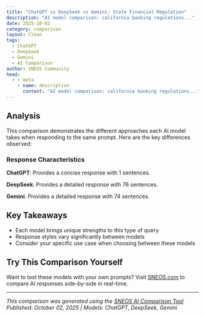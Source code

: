 ```yaml
---
title: "ChatGPT vs DeepSeek vs Gemini: State Financial Regulation"
description: "AI model comparison: california banking regulations..."
date: 2025-10-02
category: comparison
layout: Clean
tags:
  - ChatGPT
  - DeepSeek
  - Gemini
  - AI Comparison
author: SNEOS Community
head:
  - - meta
    - name: description
      content: "AI model comparison: california banking regulations..."
---
```


<ChatComparison
  title="ChatGPT vs DeepSeek vs Gemini: State Financial Regulation"
  prompt="california banking regulations"
  :responses='{
    "ChatGPT": "Error calling OpenAI API.",
    "DeepSeek": "Of course. Here is a comprehensive overview of California banking regulations, structured to help you understand the key players, major regulations, and how they differ from federal rules.\n\n### The Key Regulators: A Dual Banking System\n\nCalifornia operates under a **dual banking system**, meaning banks can be chartered and regulated at either the state or federal level. This creates a layered regulatory environment.\n\n1.  **California Department of Financial Protection and Innovation (DFPI)**\n    *   **Role:** The primary state regulator for financial services in California.\n    *   **Who They Oversee:**\n        *   **State-Chartered Banks and Credit Unions:** Institutions that have chosen a California state charter (e.g., First Republic Bank was state-chartered before its closure).\n        *   **Money Transmitters:** Companies like PayPal, Venmo, and Western Union.\n        *   **Securities Brokers/Dealers and Investment Advisers.**\n        *   **Non-Bank Financial Companies:** Including payday lenders, student debt collectors, and other financial service providers under the California Consumer Financial Protection Law (CCFPL).\n    *   **Key Function:** The DFPI is responsible for licensing, regular examinations, enforcement, and ensuring compliance with state laws. It is known for being particularly proactive in consumer protection and climate risk assessment.\n\n2.  **Federal Regulators**\n    *   **Federal Deposit Insurance Corporation (FDIC):** Insures deposits at most state-chartered banks (that are not members of the Federal Reserve) and all national banks.\n    *   **Office of the Comptroller of the Currency (OCC):** Charters and regulates all **national banks** (e.g., Bank of America, Wells Fargo).\n    *   **Federal Reserve (FRB):** Regulates state-chartered banks that choose to be members of the Federal Reserve System and all bank holding companies.\n    *   **National Credit Union Administration (NCUA):** Charters and regulates federal credit unions and insures most state-chartered credit unions.\n\nA bank\u0027s primary regulator is determined by its charter type and its Federal Reserve membership status.\n\n---\n\n### Major California Banking Laws and Regulations\n\nCalifornia has its own set of statutes that often go beyond federal requirements, particularly in consumer protection.\n\n1.  **The California Consumer Financial Protection Law (CCFPL)**\n    *   **What it is:** Enacted in 2020 (AB 1864), this law significantly expanded the DFPI\u0027s authority, making it a state-level counterpart to the federal Consumer Financial Protection Bureau (CFPB).\n    *   **Key Provisions:**\n        *   Grants the DFPI broad authority to take action against \u0022unfair, deceptive, or abusive\u0022 acts and practices (UDAAP) by a wide range of financial service providers, including non-bank entities previously less regulated.\n        *   Allows for stricter enforcement and higher penalties than federal law in some cases.\n\n2.  **The California Financial Information Privacy Act (CalFIPA)**\n    *   **What it is:** Often stricter than the federal Gramm-Leach-Bliley Act (GLBA).\n    *   **Key Provisions:**\n        *   Requires financial institutions to get your **explicit opt-in consent** before sharing your nonpublic personal information with non-affiliated third parties. (Federal law only requires an opt-*out* opportunity).\n        *   Places stricter limits on sharing information between affiliates for marketing purposes.\n\n3.  **The California Financing Law (CFL)**\n    *   **What it is:** Licenses and regulates non-depository lenders, including consumer and commercial finance lenders, brokers, and program administrators.\n    *   **Key Provisions:**\n        *   Sets licensing requirements and surety bond levels.\n        *   Governs the terms and disclosures for consumer and commercial loans.\n        *   The DFPI uses this law to crack down on predatory lending.\n\n4.  **The California Commercial Financing Disclosure Law (CFDL)**\n    *   **What it is:** Similar to the Truth in Lending Act (TILA) but for commercial borrowers.\n    *   **Key Provisions:**\n        *   Requires lenders and brokers to provide specific, standardized disclosures to small businesses and other commercial entities when offering financing.\n        *   Disclosures must include the total cost of capital, annual percentage rate (APR), and payment amounts.\n\n5.  **Climate-Related Risk Regulations**\n    *   **What it is:** California is a national leader in requiring financial institutions to address climate risk.\n    *   **Key Provisions:**\n        *   **SB 261 (2023):** Requires businesses with total annual revenues over $500 million doing business in California to disclose climate-related financial risks.\n        *   The DFPI has also been directed to develop guidelines for climate risk disclosure for state-chartered banks, pushing them to assess and report their exposure to climate-related financial risks.\n\n---\n\n### How California Regulations Differ from Federal Rules\n\n| Feature | Federal Standard | California Standard (Often Stricter) |\n| :--- | :--- | :--- |\n| **Financial Privacy** | Opt-Out (GLBA) | **Opt-In** (CalFIPA) |\n| **Consumer Protection** | CFPB oversees large players; gaps for non-banks. | **DFPI has broad UDAAP authority** over a wide range of non-bank financial companies (CCFPL). |\n| **Commercial Lending** | No uniform APR disclosure requirement. | **Mandatory APR \u0026 cost disclosures** required for commercial financing (CFDL). |\n| **Climate Risk** | Proposed SEC rules are pending and contested. | **Mandatory climate risk disclosure** laws are already in effect for large companies (SB 261). |\n| **Interest Rate Caps** | Primarily governed by the state where the bank is located (due to \u0022rate exportation\u0022 for national banks). | Strict usury laws, but often preempted for federally-chartered banks. Still applies to state-licensed lenders. |\n\n---\n\n### Current and Emerging Trends\n\n1.  **Expansion of DFPI Power:** The CCFPL has transformed the DFPI into one of the most powerful state financial regulators in the U.S. Expect aggressive enforcement actions, especially in the fintech and crypto space.\n2.  **Focus on Climate Risk:** Banks operating in California must prepare for mandatory climate risk assessment and reporting, a trend that is likely to spread to other states.\n3.  **Crackdown on Predatory Lending:** The DFPI is actively targeting illegal lending and collection practices, particularly those affecting vulnerable communities.\n4.  **Fintech and Crypto Regulation:** California is actively working to bring fintech companies, digital assets, and crypto platforms within its regulatory perimeter, requiring them to obtain licenses from the DFPI.\n\n### Practical Implications\n\n*   **For Consumers:** You have stronger privacy rights and a powerful state agency (the DFPI) to complain to about financial service providers.\n*   **For Businesses (Especially Fintech):** Operating in California requires careful navigation of both federal and state rules. The DFPI\u0027s licensing and compliance requirements are a critical hurdle. Assuming federal compliance is sufficient is a major mistake.\n*   **For Banks:** State-chartered banks in California face a rigorous and proactive regulator, particularly on consumer protection and climate risk. They must maintain robust compliance programs that meet both federal and the often-stricter California standards.\n\n**Disclaimer:** This is a high-level overview for informational purposes and does not constitute legal or financial advice. For specific situations, always consult with a qualified legal or compliance professional. You can find more details on the [DFPI website](https://www.dfpi.ca.gov/).",
    "Gemini": "California\u0027s banking regulations are a complex and extensive set of rules designed to ensure the safety and soundness of financial institutions operating within the state, protect consumers, and promote a stable financial environment.  They are primarily governed by the **California Financial Code** and overseen by the **California Department of Financial Protection and Innovation (DFPI)**.\n\nHere\u0027s a breakdown of key areas and aspects of California banking regulations:\n\n**1.  Regulatory Authority: The California Department of Financial Protection and Innovation (DFPI)**\n\n*   **Oversight:** The DFPI is the primary regulator for state-chartered banks, credit unions, trust companies, money transmitters, securities broker-dealers, investment advisers, finance lenders, payday lenders, and other financial service providers operating in California.\n*   **Responsibilities:**\n    *   **Licensing and Chartering:**  Granting licenses and charters to new banks and financial institutions.\n    *   **Supervision and Examination:** Regularly examining financial institutions to assess their financial condition, compliance with regulations, and risk management practices.\n    *   **Enforcement:** Taking enforcement actions against institutions that violate regulations, including fines, cease and desist orders, and license revocation.\n    *   **Rulemaking:**  Developing and implementing regulations to address emerging issues and ensure the stability of the financial system.\n    *   **Consumer Protection:** Investigating consumer complaints and educating consumers about their rights and responsibilities.\n\n**2. Types of Financial Institutions Regulated:**\n\n*   **State-Chartered Banks:** Banks that are chartered and regulated by the state of California. These banks are subject to both state and federal regulations (e.g., FDIC insurance requirements).\n*   **Credit Unions:** Member-owned financial cooperatives regulated by the DFPI and the National Credit Union Administration (NCUA).\n*   **Trust Companies:** Institutions that manage and administer trusts and estates.\n*   **Money Transmitters:** Businesses that provide money transfer services, such as sending money internationally.\n*   **Other Financial Service Providers:** Includes finance lenders, payday lenders, securities brokers, investment advisers, and other entities.\n\n**3. Key Regulatory Areas and Requirements:**\n\n*   **Capital Adequacy:** Banks are required to maintain sufficient capital to absorb potential losses and protect depositors. The DFPI sets minimum capital requirements based on the bank\u0027s risk profile.\n*   **Asset Quality:** Banks must maintain a sound loan portfolio and manage credit risk effectively.  Regulations address loan underwriting standards, loan loss reserves, and the classification of assets.\n*   **Management Quality:**  The DFPI assesses the competence and integrity of bank management and boards of directors.  Regulations address corporate governance, internal controls, and risk management practices.\n*   **Earnings:**  Banks must generate sufficient earnings to maintain their financial strength and support future growth.\n*   **Liquidity:** Banks must maintain sufficient liquid assets to meet their obligations to depositors and other creditors.\n*   **Compliance:** Banks must comply with a wide range of federal and state laws and regulations, including:\n    *   **Consumer Protection Laws:**  Regulations designed to protect consumers from unfair or deceptive practices, such as the Truth in Lending Act (TILA), the Equal Credit Opportunity Act (ECOA), and the Fair Credit Reporting Act (FCRA).  California also has its own consumer protection laws that are often stricter than federal laws.\n    *   **Anti-Money Laundering (AML) Laws:** Regulations designed to prevent banks from being used to launder money or finance terrorism, such as the Bank Secrecy Act (BSA) and the USA PATRIOT Act.\n    *   **Privacy Regulations:** Regulations designed to protect the privacy of customer financial information, such as the California Consumer Privacy Act (CCPA) and the California Financial Information Privacy Act (CFIPA).\n    *   **Community Reinvestment Act (CRA):**  Requires banks to meet the credit needs of the communities in which they operate, including low- and moderate-income neighborhoods.\n*   **Cybersecurity:** Increasingly important, regulations address the security of bank information systems and the protection of customer data from cyber threats.  The DFPI has issued guidance on cybersecurity risk management.\n*   **Financial Technology (FinTech):** The DFPI is actively engaged in regulating and adapting to the rapidly evolving FinTech landscape, including issues related to digital assets, online lending, and mobile payments.\n*   **Real Estate Lending:** Regulations govern real estate lending practices, including appraisals, disclosures, and foreclosure procedures.\n\n**4.  Impact of Federal Regulations:**\n\n*   **Federal Oversight:** While California has its own regulations, state-chartered banks are also subject to federal regulations from agencies like the Federal Deposit Insurance Corporation (FDIC), the Federal Reserve, and the Consumer Financial Protection Bureau (CFPB).\n*   **Preemption:** In some cases, federal laws and regulations may preempt (override) state laws and regulations.\n*   **Coordination:** The DFPI works closely with federal regulators to ensure a coordinated approach to bank supervision and regulation.\n\n**5. Key California-Specific Regulations and Laws:**\n\n*   **California Consumer Privacy Act (CCPA):**  One of the strongest consumer privacy laws in the United States, impacting how financial institutions handle personal information.\n*   **California Financial Information Privacy Act (CFIPA):**  Provides additional protections for consumer financial information.\n*   **California Foreclosure Law:**  Sets out specific procedures for foreclosing on real estate in California.\n*   **California Deferred Deposit Transaction Law:** Regulates payday lending in California.\n\n**6. Challenges and Emerging Issues:**\n\n*   **FinTech Innovation:** Regulating emerging financial technologies, such as digital assets and online lending, while promoting innovation and protecting consumers.\n*   **Cybersecurity Threats:** Protecting financial institutions and customer data from increasingly sophisticated cyberattacks.\n*   **Economic Volatility:** Managing the risks associated with economic downturns and interest rate fluctuations.\n*   **Consumer Protection:** Ensuring that consumers are protected from unfair or deceptive practices, particularly in the context of online financial services.\n*   **Affordable Housing Crisis:** Addressing the housing affordability crisis and promoting access to credit for low- and moderate-income families.\n*   **Climate Change:** Assessing the financial risks associated with climate change and promoting sustainable banking practices.\n\n**Where to Find More Information:**\n\n*   **California Department of Financial Protection and Innovation (DFPI):**  [https://dfpi.ca.gov/](https://dfpi.ca.gov/)\n*   **California Financial Code:**  Available on the California Legislative Information website: [https://leginfo.legislature.ca.gov/](https://leginfo.legislature.ca.gov/)\n*   **Federal Deposit Insurance Corporation (FDIC):** [https://www.fdic.gov/](https://www.fdic.gov/)\n*   **Consumer Financial Protection Bureau (CFPB):** [https://www.consumerfinance.gov/](https://www.consumerfinance.gov/)\n\n**Disclaimer:**  This information is for general informational purposes only and does not constitute legal or financial advice.  Consult with qualified legal and financial professionals for advice specific to your situation.  Banking regulations are subject to change. Always refer to the official sources for the most up-to-date information.\n"
  }'
  published-date="13:55"
/>

## Analysis

This comparison demonstrates the different approaches each AI model takes when responding to the same prompt. Here are the key differences observed:

### Response Characteristics

**ChatGPT**: Provides a concise response with 1 sentences. 

**DeepSeek**: Provides a detailed response with 76 sentences. 

**Gemini**: Provides a detailed response with 74 sentences. 

## Key Takeaways

- Each model brings unique strengths to this type of query
- Response styles vary significantly between models
- Consider your specific use case when choosing between these models

## Try This Comparison Yourself

Want to test these models with your own prompts? Visit [SNEOS.com](https://sneos.com) to compare AI responses side-by-side in real-time.

---

*This comparison was generated using the [SNEOS AI Comparison Tool](https://sneos.com)*
*Published: October 02, 2025 | Models: ChatGPT, DeepSeek, Gemini*
